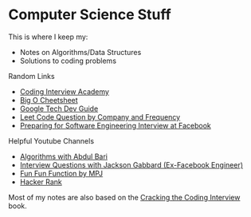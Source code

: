 # Computer Science Stuff

This is where I keep my:

- Notes on Algorithms/Data Structures
- Solutions to coding problems


Random Links
- [Coding Interview Academy](https://github.com/jwasham/coding-interview-university)
- [Big O Cheetsheet](http://bigocheatsheet.com/)
- [Google Tech Dev Guide](https://techdevguide.withgoogle.com/)
- [Leet Code Question by Company and Frequency](https://blogdesand.wordpress.com/)
- [Preparing for Software Engineering Interview at Facebook](https://www.facebook.com/careers/life/preparing-for-your-software-engineering-interview-at-facebook)

Helpful Youtube Channels
- [Algorithms with Abdul Bari](https://www.youtube.com/channel/UCZCFT11CWBi3MHNlGf019nw)
- [Interview Questions with Jackson Gabbard (Ex-Facebook Engineer)](https://www.youtube.com/channel/UCcdCkJKXlRoXVD03eo-q8mQ)
- [Fun Fun Function by MPJ](https://www.youtube.com/channel/UCO1cgjhGzsSYb1rsB4bFe4Q)
- [Hacker Rank](https://www.youtube.com/channel/UCOf7UPMHBjAavgD0Qw5q5ww)

Most of my notes are also based on the [Cracking the Coding Interview](http://www.crackingthecodinginterview.com/) book.
